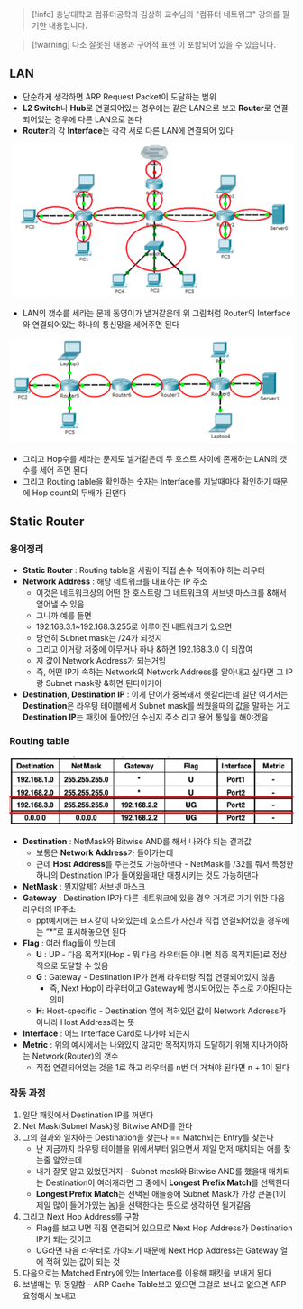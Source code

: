 > [!info] 충남대학교 컴퓨터공학과 김상하 교수님의 "컴퓨터 네트워크" 강의를 필기한 내용입니다.

> [!warning] 다소 잘못된 내용과 구어적 표현 이 포함되어 있을 수 있습니다.

## LAN

- 단순하게 생각하면 ARP Request Packet이 도달하는 범위
- **L2 Switch**나 **Hub**로 연결되어있는 경우에는 같은 LAN으로 보고 **Router**로 연결되어있는 경우에 다른 LAN으로 본다
- **Router**의 각 **Interface**는 각각 서로 다른 LAN에 연결되어 있다

![%E1%84%89%E1%85%B5%E1%86%AF%E1%84%89%E1%85%B3%E1%86%B805%20-%20Static%20Router%2042aa48f5f8ad475ebacb052fcf69c63c/image1.png](gardens/network/originals/comnet.fall.2021.cse.cnu.ac.kr/images/prac04_42aa48f5f8ad475ebacb052fcf69c63c/image1.png)

- LAN의 갯수를 세라는 문제 동영이가 낼거같은데 위 그림처럼 Router의 Interface와 연결되어있는 하나의 통신망을 세어주면 된다

![%E1%84%89%E1%85%B5%E1%86%AF%E1%84%89%E1%85%B3%E1%86%B805%20-%20Static%20Router%2042aa48f5f8ad475ebacb052fcf69c63c/image2.png](gardens/network/originals/comnet.fall.2021.cse.cnu.ac.kr/images/prac04_42aa48f5f8ad475ebacb052fcf69c63c/image2.png)

- 그리고 Hop수를 세라는 문제도 낼거같은데 두 호스트 사이에 존재하는 LAN의 갯수를 세어 주면 된다
- 그리고 Routing table을 확인하는 숫자는 Interface를 지날때마다 확인하기 때문에 Hop count의 두배가 된댄다

## Static Router

### 용어정리

- **Static Router** : Routing table을 사람이 직접 손수 적어줘야 하는 라우터
- **Network Address** : 해당 네트워크를 대표하는 IP 주소
	- 이것은 네트워크상의 어떤 한 호스트랑 그 네트워크의 서브넷 마스크를 &해서 얻어낼 수 있음
	- 그니까 예를 들면
	- 192.168.3.1~192.168.3.255로 이루어진 네트워크가 있으면
	- 당연히 Subnet mask는 /24가 되것지
	- 그리고 이거랑 저중에 아무거나 하나 &하면 192.168.3.0 이 되잖여
	- 저 값이 Network Address가 되는거임
	- 즉, 어떤 IP가 속하는 Network의 Network Address를 알아내고 싶다면 그 IP랑 Subnet mask랑 &하면 된다이거야
- **Destination**, **Destination IP** : 이게 단어가 중복돼서 헷갈리는데 일단 여기서는 **Destination**은 라우팅 테이블에서 Subnet mask를 씌웠을때의 값을 말하는 거고 **Destination IP**는 패킷에 들어있던 수신지 주소 라고 용어 통일을 해야겠음

### Routing table

![%E1%84%89%E1%85%B5%E1%86%AF%E1%84%89%E1%85%B3%E1%86%B805%20-%20Static%20Router%2042aa48f5f8ad475ebacb052fcf69c63c/image3.png](gardens/network/originals/comnet.fall.2021.cse.cnu.ac.kr/images/prac04_42aa48f5f8ad475ebacb052fcf69c63c/image3.png)

- **Destination** : NetMask와 Bitwise AND를 해서 나와야 되는 결과값
	- 보통은 **Network Address**가 들어가는데
	- 근데 **Host Address**를 주는것도 가능하댄다 - NetMask를 /32를 줘서 특정한 하나의 Destination IP가 들어왔을때만 매칭시키는 것도 가능하댄다
- **NetMask** : 뭔지알제? 서브넷 마스크
- **Gateway** : Destination IP가 다른 네트워크에 있을 경우 거기로 가기 위한 다음 라우터의 IP주소
	- ppt예시에는 ㅂㅅ같이 나와있는데 호스트가 자신과 직접 연결되어있을 경우에는 “*”로 표시해놓으면 된다
- **Flag** : 여러 flag들이 있는데
	- **U** : UP - 다음 목적지(Hop - 뭐 다음 라우터든 아니면 최종 목적지든)로 정상적으로 도달할 수 있음
	- **G** : Gateway - Destination IP가 현재 라우터랑 직접 연결되어있지 않음
		- 즉, Next Hop이 라우터이고 Gateway에 명시되어있는 주소로 가야된다는 의미
	- **H**: Host-specific - Destination 열에 적혀있던 값이 Network Address가 아니라 Host Address라는 뜻
- **Interface** : 어느 Interface Card로 나가야 되는지
- **Metric** : 위의 예시에서는 나와있지 않지만 목적지까지 도달하기 위해 지나가야하는 Network(Router)의 갯수
	- 직접 연결되어있는 것을 1로 하고 라우터를 n번 더 거쳐야 된다면 n + 1이 된다

### 작동 과정

1. 일단 패킷에서 Destination IP를 꺼낸다
2. Net Mask(Subnet Mask)랑 Bitwise AND를 한다
3. 그의 결과와 일치하는 Destination을 찾는다 == Match되는 Entry를 찾는다
	- 난 지금까지 라우팅 테이블을 위에서부터 읽으면서 제일 먼저 매치되는 애를 찾는줄 알았는데
	- 내가 잘못 알고 있었던거지 - Subnet mask와 Bitwise AND를 했을때 매치되는 Destination이 여러개라면 그 중에서 **Longest Prefix Match**를 선택한다
	- **Longest Prefix Match**는 선택된 애들중에 Subnet Mask가 가장 큰놈(1이 제일 많이 들어가있는 놈)을 선택한다는 뜻으로 생각하면 될거같음
4. 그리고 Next Hop Address를 구함
	- Flag를 보고 U면 직접 연결되어 있으므로 Next Hop Address가 Destination IP가 되는 것이고
	- UG라면 다음 라우터로 가야되기 때문에 Next Hop Address는 Gateway 열에 적혀 있는 값이 되는 것
5. 다음으로는 Matched Entry에 있는 Interface를 이용해 패킷을 보내게 된다
6. 보낼때는 뭐 동일함 - ARP Cache Table보고 있으면 그걸로 보내고 없으면 ARP 요청해서 보내고